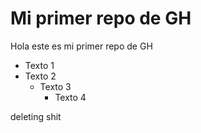 # Mi primer repo de GH

Hola este es mi primer repo de GH 

- Texto 1
- Texto 2
    - Texto 3
        - Texto 4

deleting shit
